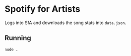 # Spotify for Artists

Logs into SfA and downloads the song stats into `data.json`.

## Running

`node .`
